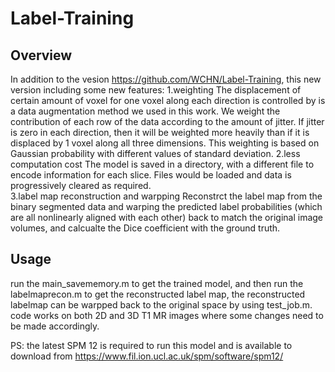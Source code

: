# Label-Training

## Overview
In addition to the vesion https://github.com/WCHN/Label-Training, this new version including some new features:
1.weighting
The displacement of certain amount of voxel for one voxel along each direction is controlled by is a data augmentation method we used in this work. We weight the contribution of each row of the data according to the amount of jitter. If jitter is zero in each direction, then it will be weighted more heavily than if it is displaced by 1 voxel along all three dimensions. This weighting is based on Gaussian probability with different values of standard deviation. 
2.less computation cost
The model is saved in a directory, with a different file to encode information for each slice. Files would be loaded and data is progressively cleared as required.  
3.label map reconstruction and warpping 
Reconstrct the label map from the binary segmented data and warping the predicted label probabilities (which are all nonlinearly aligned with each other) back to match the original image volumes, and calcualte the Dice coefficient with the ground truth.
## Usage
run the main_savememory.m to get the trained model, and then run the labelmaprecon.m to get the reconstructed label map, the reconstructed labelmap can be warpped back to the original space by using test_job.m. code works on both 2D and 3D T1 MR images where some changes need to be made accordingly.

PS: the latest SPM 12 is required to run this model and is available to download from https://www.fil.ion.ucl.ac.uk/spm/software/spm12/




